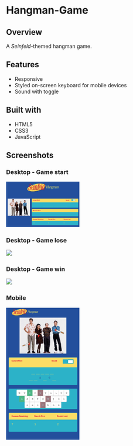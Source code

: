 # Hangman-Game
## Overview
A _Seinfeld_-themed hangman game.

## Features
* Responsive
* Styled on-screen keyboard for mobile devices
* Sound with toggle

## Built with
* HTML5
* CSS3
* JavaScript

## Screenshots
### Desktop - Game start
<img src="readme-images/readme01.png" style="width:200px; height: auto;">

### Desktop - Game lose
<img src="readme-images/readme02.png" style="width:200px; height: auto;">

### Desktop - Game win
<img src="readme-images/readme03.png" style="width:200px; height: auto;">

### Mobile
<img src="readme-images/readme04.png" style="width:200px; height: auto;">
